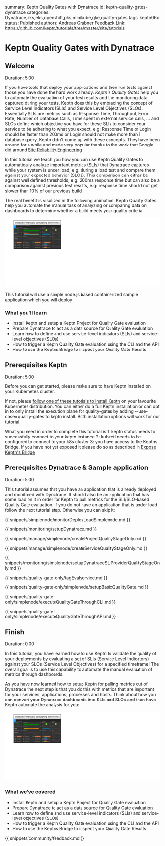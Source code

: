 summary: Keptn Quality Gates with Dynatrace
id: keptn-quality-gates-dynatrace
categories: Dynatrace,aks,eks,openshift,pks,minikube,gke,quality-gates
tags: keptn06x
status: Published
authors: Andreas Grabner
Feedback Link: https://github.com/keptn/tutorials/tree/master/site/tutorials


# Keptn Quality Gates with Dynatrace

## Welcome
Duration: 5:00

If you have tools that deploy your applications and then run tests against those you have done the hard work already. *Keptn's Quality Gates* help you to automate the evaluation of your test results and the monitoring data captured during your tests. Keptn does this by embracing the concept of Service Level Indicators (SLIs) and Service Level Objectives (SLOs). Essentially SLIs are metrics such as Response Time, Throughput, Error Rate, Number of Database Calls, Time spent in external service calls, ... and SLOs define which objective you have for these SLIs to consider your service to be adhering to what you expect, e.g: Response Time of Login should be faster than 200ms or Login should not make more than 1 database query.
Keptn didn't come up with these concepts. They have been around for a while and made very popular thanks to the work that Google did around [Site Reliability Engineering](https://landing.google.com/sre/sre-book/chapters/service-level-objectives)

In this tutorial we teach you how you can use Keptn Quality Gates to automatically analyze important metrics (SLIs) that Dynatrace captures while your system is under load, e.g: during a load test and compare them against your expected behavior (SLOs). This comparison can either be against well defined thresholds, e.g: 200ms response time but can also be a comparison against previous test results, e.g: response time should not get slower than 10% of our previous build.

The real benefit is visulized in the following animation. Keptn Quality Gates help you automate the manual task of analyzing or comparing data on dashboards to determine whether a build meets your quality criteria.

![](./assets/dynatrace_qualitygates/dynatrace_keptn_sli_automation.gif)

This tutorial will use a simple node.js based containerized sample application which you will deploy 

### What you'll learn

- Install Keptn and setup a Keptn Project for Quality Gate evaluation
- Prepare Dynatrace to act as a data source for Quality Gate evaluation
- Learn how to define and use service-level indicators (SLIs) and service-level objectives (SLOs)
- How to trigger a Keptn Quality Gate evaluation using the CLI and the API
- How to use the Keptns Bridge to inspect your Quality Gate Results

## Prerequisites Keptn
Duration: 5:00

Before you can get started, please make sure to have Keptn installed on your Kubernetes cluster.

If not, please [follow one of these tutorials to install Keptn](../../?cat=installation) on your favourite Kubernetes distribution. You can either do a full Keptn installation or can opt in to only install the execution plane for quality-gates by adding --use-case=quality-gates to keptn install. Both installation options will work for our tutorial.

What you need in order to complete this tutorial is
1: keptn status needs to successfully connect to your keptn instance
2: kubectl needs to be configured to connect to your k8s cluster
3: you have access to the Keptns Bridge. If you have not yet exposed it please do so as described in [Expose Keptn's Bridge](https://keptn.sh/docs/0.6.0/reference/keptnsbridge/#expose-lockdown-bridge)

## Prerequisites Dynatrace & Sample application
Duration: 5:00

This tutorial assumes that you have an application that is already deployed and monitored with Dynatrace. It should also be an application that has some load on it in order for Keptn to pull metrics for the SLI/SLO-based Quality Gate evaluation.
If you do not have an application that is under load follow the next tutorial step. Otherwise you can skip it:

<!-- include other files -->

{{ snippets/simplenode/monitorDeployLoadSimplenode.md }}

{{ snippets/monitoring/setupDynatrace.md }}

{{ snippets/manage/simplenode/createProjectQualityStageOnly.md }}

{{ snippets/manage/simplenode/createServiceQualityStageOnly.md }}

{{ snippets/monitoring/simplenode/setupDynatraceSLIProviderQualityStageOnly.md }}

{{ snippets/quality-gate-only/tagEvalservice.md }}

{{ snippets/quality-gate-only/simplenode/setupBasicQualityGate.md }}

{{ snippets/quality-gate-only/simplenode/executeQualityGateThroughCLI.md }}

{{ snippets/quality-gate-only/simplenode/executeQualityGateThroughAPI.md }}


## Finish
Duration: 0:00

In this tutorial, you have learned how to use Keptn to validate the quality of your deployments by evaluating a set of SLIs (Service Level Indicators) against your SLOs (Service Level Objectives) for a specified timeframe! The overall goal is to use this capability to automate the manual evaluation of metrics through dashboards.

As you have now learned how to setup Keptn for pulling metrics out of Dynatrace the next step is that you do this with metrics that are important for your services, applications, processes and hosts. Think about how you can convert your Dynatrace dashboards into SLIs and SLOs and then have Keptn automate the analysis for you:

![](./assets/dynatrace_qualitygates/dynatrace_keptn_sli_automation.gif)


### What we've covered

- Install Keptn and setup a Keptn Project for Quality Gate evaluation
- Prepare Dynatrace to act as a data source for Quality Gate evaluation
- Learn how to define and use service-level indicators (SLIs) and service-level objectives (SLOs)
- How to trigger a Keptn Quality Gate evaluation using the CLI and the API
- How to use the Keptns Bridge to inspect your Quality Gate Results

{{ snippets/community/feedback.md }}
